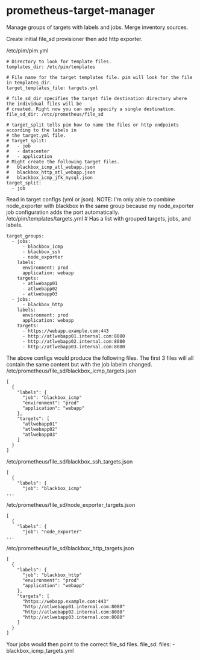 # prometheus-target-manager
Manage groups of targets with labels and jobs. Merge inventory sources.

Create initial file_sd provisioner then add http exporter.

/etc/pim/pim.yml
```
# Directory to look for template files.
templates_dir: /etc/pim/templates

# File name for the target templates file. pim will look for the file in templates_dir.
target_templates_file: targets.yml

# file_sd_dir specifies the target file destination directory where the individual files will be
# created. Right now you can only specify a single destination.
file_sd_dir: /etc/prometheus/file_sd

# target_split tells pim how to name the files or http endpoints according to the labels in
# the target.yml file.
# target_split:
#   - job
#   - datacenter
#   - application
# Might create the following target files.
#   blackbox_icmp_atl_webapp.json
#   blackbox_http_atl_webapp.json
#   blackbox_icmp_jfk_mysql.json
target_split:
  - job
```

Read in target configs (yml or json).
NOTE: I'm only able to combine node_exporter with blackbox in the same group because my node_exporter job configuration adds the port automatically.
/etc/pim/templates/targets.yml # Has a list with grouped targets, jobs, and labels.
```
target_groups:
  - jobs:
      - blackbox_icmp
      - blackbox_ssh
      - node_exporter
    labels:
      environment: prod
      application: webapp
    targets:
      - atlwebapp01
      - atlwebapp02
      - atlwebapp03
  - jobs:
      - blackbox_http
    labels:
      environment: prod
      application: webapp
    targets:
      - https://webapp.example.com:443
      - http://atlwebapp01.internal.com:8080
      - http://atlwebapp02.internal.com:8080
      - http://atlwebapp03.internal.com:8080
```

The above configs would produce the following files. The first 3 files will all contain the same content but with the job labelm changed.
/etc/prometheus/file_sd/blackbox_icmp_targets.json
```
[
  {
    "labels": {
      "job": "blackbox_icmp"
      "environment": "prod"
      "application": "webapp"
    },
    "targets": [
      "atlwebapp01"
      "atlwebapp02"
      "atlwebapp03"
    ]
  }
]
```
/etc/prometheus/file_sd/blackbox_ssh_targets.json
```
[
  {
    "labels": {
      "job": "blackbox_icmp"
...
```
/etc/prometheus/file_sd/node_exporter_targets.json
```
[
  {
    "labels": {
      "job": "node_exporter"
...
```
/etc/prometheus/file_sd/blackbox_http_targets.json
```
[
  {
    "labels": {
      "job": "blackbox_http"
      "environment": "prod"
      "application": "webapp"
    },
    "targets": [
      "https://webapp.example.com:443"
      "http://atlwebapp01.internal.com:8080"
      "http://atlwebapp02.internal.com:8080"
      "http://atlwebapp03.internal.com:8080"
    ]
  }
]
```

Your jobs would then point to the correct file_sd files.
file_sd:
  files:
    - blackbox_icmp_targets.yml
